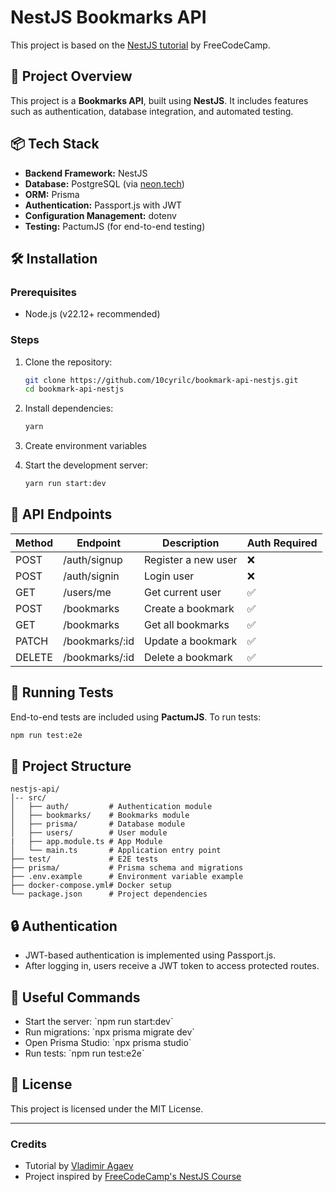 # NestJS Bookmarks API

This project is based on the [NestJS tutorial](https://www.youtube.com/watch?v=GHTA143_b-s) by FreeCodeCamp.

## 🚀 Project Overview

This project is a **Bookmarks API**, built using **NestJS**. It includes features such as authentication, database integration, and automated testing.

## 📦 Tech Stack

- **Backend Framework:** NestJS
- **Database:** PostgreSQL (via [neon.tech](neon.tech))
- **ORM:** Prisma
- **Authentication:** Passport.js with JWT
- **Configuration Management:** dotenv
- **Testing:** PactumJS (for end-to-end testing)

## 🛠 Installation

### Prerequisites

- Node.js (v22.12+ recommended)

### Steps

1. Clone the repository:

   ```bash
   git clone https://github.com/10cyrilc/bookmark-api-nestjs.git
   cd bookmark-api-nestjs
   ```

2. Install dependencies:

   ```bash
   yarn
   ```

3. Create environment variables

4. Start the development server:

   ```bash
   yarn run start:dev
   ```

## 🚦 API Endpoints

| Method | Endpoint         | Description           | Auth Required |
|--------|-----------------|-----------------------|---------------|
| POST   | /auth/signup     | Register a new user   | ❌             |
| POST   | /auth/signin     | Login user            | ❌             |
| GET    | /users/me        | Get current user      | ✅             |
| POST   | /bookmarks       | Create a bookmark     | ✅             |
| GET    | /bookmarks       | Get all bookmarks     | ✅             |
| PATCH  | /bookmarks/:id   | Update a bookmark     | ✅             |
| DELETE | /bookmarks/:id   | Delete a bookmark     | ✅             |

## 🧪 Running Tests

End-to-end tests are included using **PactumJS**. To run tests:

```bash
npm run test:e2e
```

## 📂 Project Structure

```
nestjs-api/
│-- src/
│   ├── auth/         # Authentication module
│   ├── bookmarks/    # Bookmarks module
│   ├── prisma/       # Database module
│   ├── users/        # User module
|   ├── app.module.ts # App Module
│   └── main.ts       # Application entry point
├── test/             # E2E tests
├── prisma/           # Prisma schema and migrations
├── .env.example      # Environment variable example
├── docker-compose.yml# Docker setup
└── package.json      # Project dependencies
```

## 🔒 Authentication

- JWT-based authentication is implemented using Passport.js.
- After logging in, users receive a JWT token to access protected routes.

## 📘 Useful Commands

- Start the server: \`npm run start:dev\`
- Run migrations: \`npx prisma migrate dev\`
- Open Prisma Studio: \`npx prisma studio\`
- Run tests: \`npm run test:e2e\`

## 📜 License

This project is licensed under the MIT License.

---

### Credits

- Tutorial by [Vladimir Agaev](https://www.youtube.com/@codewithvlad)
- Project inspired by [FreeCodeCamp's NestJS Course](https://www.youtube.com/watch?v=GHTA143_b-s)
